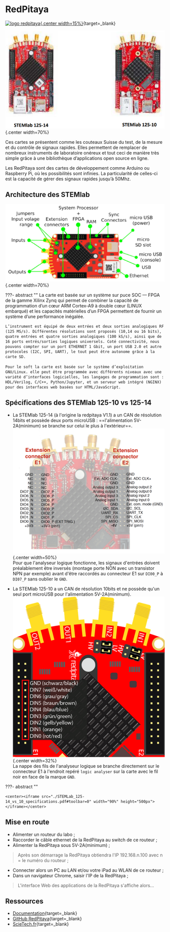 
# RedPitaya

[![logo redpitaya](https://avatars.githubusercontent.com/u/6713611?s=200&v=4){.center width=15%}](https://redpitaya.com/){target=_blank}

![STEMlab_125-14_vs_10](./images/STEMlab_125-14_vs_10.png){.center width=70%}

Ces cartes se présentent comme les couteaux Suisse du test, de la mesure et du contrôle de signaux rapides. Elles permettent de remplacer de nombreux instruments de laboratoire onéreux et tout ceci de manière très simple grâce à une bibliothèque d’applications open source en ligne.

Les RedPitaya sont des cartes de développement comme Arduino ou Raspberry Pi, où les possibilités sont infinies. La particularité de celles-ci est la capacité de gérer des signaux rapides jusqu’à 50Mhz.


## Architecture des STEMlab

![STEMlab_125_architecture](./images/STEMlab_125_architecture.png){.center width=70%}

???- abstract ""
    La carte est basée sur un système sur puce SOC — FPGA de la gamme Xilinx Zynq qui permet de combiner la capacité de programmation d’un cœur ARM Cortex-A9 à double cœur (LINUX embarqué) et les capacités matérielles d’un FPGA permettent de fournir un système d’une performance inégalée.
    
    L’instrument est équipé de deux entrées et deux sorties analogiques RF (125 MS/s). Différentes résolutions sont proposés (10,14 ou 16 bits), quatre entrées et quatre sorties analogiques (100 kS/s), ainsi que de 16 ports entrés/sorties logiques universels. Coté connectivité, nous pouvons compter sur un port ETHERNET 1 Gbit, un port USB 2.0 et autre protocoles (I2C, SPI, UART), le tout peut être autonome grâce à la carte SD.
    
    Pour le soft la carte est basée sur le système d’exploitation GNU/Linux. elle peut être programmée avec différents niveaux avec une variété d’interfaces logicielles, les langages de programmation sont : HDL/Verilog, C/C++, Python/Jupyter, et un serveur web intégré (NGINX) pour des interfaces web basées sur HTML/JavaScript.

## Spécifications des STEMlab 125-10 vs 125-14

- La STEMlab 125-14 (à l'origine la redpitaya V1.1) a un CAN de résolution 14bits et possède deux ports microUSB : ==l'alimentation 5V-2A(minimum) se branche sur celui le plus à l'extérieur==.
![STEMlab_125-14_GPIO](./images/STEMlab_125-14_GPIO.png){.center width=50%}  
Pour que l'analyseur logique fonctionne, les signaux d'entrées doivent préalablement être inversés (montage porte NON avec un transistor NPN par exemple) avant d'être raccordés au connecteur E1 sur `DI00_P` à `DI07_P` sans oublier le `GND`.

- La STEMlab 125-10 a un CAN de résolution 10bits et ne possède qu'un seul port microUSB pour l'alimentation 5V-2A(minimum).
![STEMlab_125-10_GPIO](./images/STEMlab_125-10_GPIO.png){.center width=32%}  
La nappe des fils de l'analyseur logique se branche directement sur le connecteur E1 à l'endroit repéré `logic analyser` sur la carte avec le fil noir en face de la marque `GND`.
 

???- abstract ""

    <center><iframe src="./STEMLab_125-14_vs_10_specifications.pdf#toolbar=0" width="90%" height="500px"> </iframe></center>

## Mise en route

- Alimenter un routeur du labo ;
- Raccorder le câble ethernet de la RedPitaya au switch de ce routeur ;
- Alimenter la RedPitaya sous 5V-2A(minimum) ;
> Après son démarrage la RedPitaya obtiendra l'IP 192.168.n.100 avec n = le numéro du routeur ;
- Connecter alors un PC au LAN et/ou votre iPad au WLAN de ce routeur ;
- Dans un navigateur Chrome, saisir l'IP de la RedPitaya ;
> L'interface Web des applications de la RedPitaya s'affiche alors...

## Ressources

- [Documentation](https://redpitaya.readthedocs.io/){target=_blank}
- [GitHub RedPitaya](https://github.com/RedPitaya){target=_blank}
- [ScieTech.fr](https://scietech.fr/category/red-pitaya/){target=_blank}